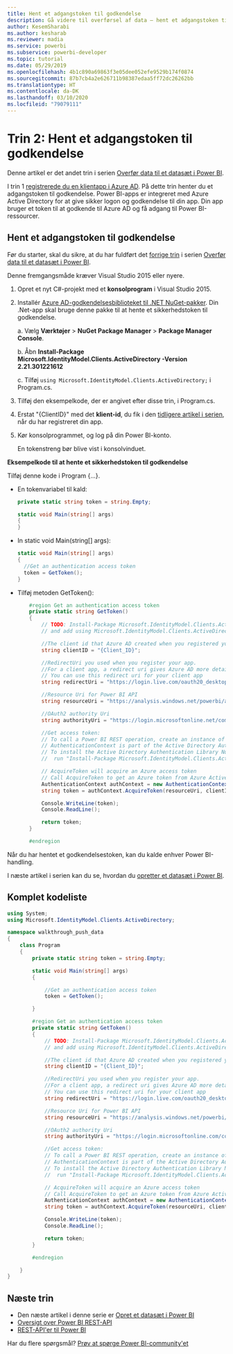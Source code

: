 ```yaml
---
title: Hent et adgangstoken til godkendelse
description: Gå videre til overførsel af data – hent et adgangstoken til godkendelse
author: KesemSharabi
ms.author: kesharab
ms.reviewer: madia
ms.service: powerbi
ms.subservice: powerbi-developer
ms.topic: tutorial
ms.date: 05/29/2019
ms.openlocfilehash: 4b1c890a69863f3e05dee052efe9529b174f0874
ms.sourcegitcommit: 87b7cb4a2e626711b98387edaa5ff72dc26262bb
ms.translationtype: HT
ms.contentlocale: da-DK
ms.lasthandoff: 03/10/2020
ms.locfileid: "79079111"
---
```

# <a name="step-2-get-an-authentication-access-token"></a>Trin 2: Hent et adgangstoken til godkendelse

Denne artikel er det andet trin i serien [Overfør data til et datasæt i Power BI](walkthrough-push-data.md).

I trin 1 [registrerede du en klientapp i Azure AD](../register-app.md). På dette trin henter du et adgangstoken til godkendelse. Power BI-apps er integreret med Azure Active Directory for at give sikker logon og godkendelse til din app. Din app bruger et token til at godkende til Azure AD og få adgang til Power BI-ressourcer.

## <a name="get-an-authentication-access-token"></a>Hent et adgangstoken til godkendelse

Før du starter, skal du sikre, at du har fuldført det [forrige trin](../register-app.md) i serien [Overfør data til et datasæt i Power BI](walkthrough-push-data.md). 

Denne fremgangsmåde kræver Visual Studio 2015 eller nyere.

1. Opret et nyt C#-projekt med et **konsolprogram** i Visual Studio 2015.

2. Installér [Azure AD-godkendelsesbiblioteket til .NET NuGet-pakker](https://www.nuget.org/packages/Microsoft.IdentityModel.Clients.ActiveDirectory/2.22.302111727). Din .Net-app skal bruge denne pakke til at hente et sikkerhedstoken til godkendelse. 

     a. Vælg **Værktøjer** > **NuGet Package Manager** > **Package Manager Console**.

     b. Åbn **Install-Package Microsoft.IdentityModel.Clients.ActiveDirectory -Version 2.21.301221612**

     c. Tilføj `using Microsoft.IdentityModel.Clients.ActiveDirectory;` i Program.cs.

3. Tilføj den eksempelkode, der er angivet efter disse trin, i Program.cs.

4. Erstat "{ClientID}" med det **klient-id**, du fik i den [tidligere artikel i serien](../register-app.md), når du har registreret din app.

5. Kør konsolprogrammet, og log på din Power BI-konto. 

   En tokenstreng bør blive vist i konsolvinduet.

**Eksempelkode til at hente et sikkerhedstoken til godkendelse**

Tilføj denne kode i Program {...}.

* En tokenvariabel til kald: 
  
  ```csharp
  private static string token = string.Empty;
  
  static void Main(string[] args)
  {
  }
  ```
* In static void Main(string[] args):
  
  ```csharp
  static void Main(string[] args)
  {
    //Get an authentication access token
    token = GetToken();
  }
  ```
* Tilføj metoden GetToken():

```csharp
       #region Get an authentication access token
       private static string GetToken()
       {
           // TODO: Install-Package Microsoft.IdentityModel.Clients.ActiveDirectory -Version 2.21.301221612
           // and add using Microsoft.IdentityModel.Clients.ActiveDirectory

           //The client id that Azure AD created when you registered your client app.
           string clientID = "{Client_ID}";

           //RedirectUri you used when you register your app.
           //For a client app, a redirect uri gives Azure AD more details on the application that it will authenticate.
           // You can use this redirect uri for your client app
           string redirectUri = "https://login.live.com/oauth20_desktop.srf";

           //Resource Uri for Power BI API
           string resourceUri = "https://analysis.windows.net/powerbi/api";

           //OAuth2 authority Uri
           string authorityUri = "https://login.microsoftonline.net/common/";

           //Get access token:
           // To call a Power BI REST operation, create an instance of AuthenticationContext and call AcquireToken
           // AuthenticationContext is part of the Active Directory Authentication Library NuGet package
           // To install the Active Directory Authentication Library NuGet package in Visual Studio,
           //  run "Install-Package Microsoft.IdentityModel.Clients.ActiveDirectory" from the nuget Package Manager Console.

           // AcquireToken will acquire an Azure access token
           // Call AcquireToken to get an Azure token from Azure Active Directory token issuance endpoint
           AuthenticationContext authContext = new AuthenticationContext(authorityUri);
           string token = authContext.AcquireToken(resourceUri, clientID, new Uri(redirectUri)).AccessToken;

           Console.WriteLine(token);
           Console.ReadLine();

           return token;
       }

       #endregion
```

Når du har hentet et godkendelsestoken, kan du kalde enhver Power BI-handling.

I næste artikel i serien kan du se, hvordan du [opretter et datasæt i Power BI](walkthrough-push-data-create-dataset.md).


## <a name="complete-code-listing"></a>Komplet kodeliste

```csharp
using System;
using Microsoft.IdentityModel.Clients.ActiveDirectory;

namespace walkthrough_push_data
{
    class Program
    {
        private static string token = string.Empty;

        static void Main(string[] args)
        {

            //Get an authentication access token
            token = GetToken();

        }

        #region Get an authentication access token
        private static string GetToken()
        {
            // TODO: Install-Package Microsoft.IdentityModel.Clients.ActiveDirectory -Version 2.21.301221612
            // and add using Microsoft.IdentityModel.Clients.ActiveDirectory

            //The client id that Azure AD created when you registered your client app.
            string clientID = "{Client_ID}";

            //RedirectUri you used when you register your app.
            //For a client app, a redirect uri gives Azure AD more details on the application that it will authenticate.
            // You can use this redirect uri for your client app
            string redirectUri = "https://login.live.com/oauth20_desktop.srf";

            //Resource Uri for Power BI API
            string resourceUri = "https://analysis.windows.net/powerbi/api";

            //OAuth2 authority Uri
            string authorityUri = "https://login.microsoftonline.com/common/";

            //Get access token:
            // To call a Power BI REST operation, create an instance of AuthenticationContext and call AcquireToken
            // AuthenticationContext is part of the Active Directory Authentication Library NuGet package
            // To install the Active Directory Authentication Library NuGet package in Visual Studio,
            //  run "Install-Package Microsoft.IdentityModel.Clients.ActiveDirectory" from the nuget Package Manager Console.

            // AcquireToken will acquire an Azure access token
            // Call AcquireToken to get an Azure token from Azure Active Directory token issuance endpoint
            AuthenticationContext authContext = new AuthenticationContext(authorityUri);
            string token = authContext.AcquireToken(resourceUri, clientID, new Uri(redirectUri)).AccessToken;

            Console.WriteLine(token);
            Console.ReadLine();

            return token;
        }

        #endregion

    }
}
```



## <a name="next-steps"></a>Næste trin

* Den næste artikel i denne serie er [Opret et datasæt i Power BI](walkthrough-push-data-create-dataset.md)
* [Oversigt over Power BI REST-API](overview-of-power-bi-rest-api.md)  
* [REST-API'er til Power BI](https://docs.microsoft.com/rest/api/power-bi/)  

Har du flere spørgsmål? [Prøv at spørge Power BI-community'et](https://community.powerbi.com/)